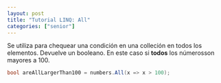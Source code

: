 ```yaml
---
layout: post
title: "Tutorial LINQ: All"
categories: ["senior"]
---
```

Se utiliza para chequear una condición en una <!--more-->colleción en todos los elementos. Devuelve un booleano.
En este caso si **todos** los númerosson mayores a 100.

```csharp
bool areAllLargerThan100 = numbers.All(x => x > 100);
```